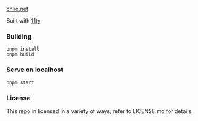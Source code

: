 [chlio.net](https://chlio.net)

Built with [11ty](https://github.com/11ty/eleventy/)

### Building

```
pnpm install
pnpm build
```

### Serve on localhost

```
pnpm start
```

### License

This repo in licensed in a variety of ways, refer to LICENSE.md for details.
